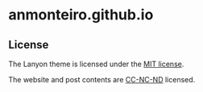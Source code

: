 anmonteiro.github.io
====================


## License

The Lanyon theme is licensed under the [MIT license](./Lanyon_LICENSE.md).

The website and post contents are [CC-NC-ND](./cc-nc-nd.html) licensed.
